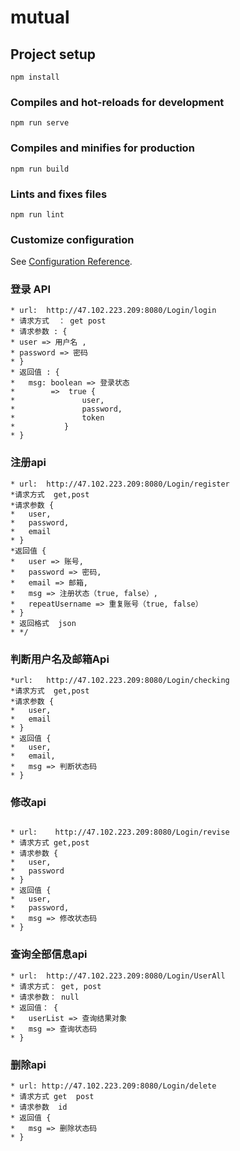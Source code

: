 # mutual

## Project setup
```
npm install
```

### Compiles and hot-reloads for development
```
npm run serve
```

### Compiles and minifies for production
```
npm run build
```

### Lints and fixes files
```
npm run lint
```

### Customize configuration
See [Configuration Reference](https://cli.vuejs.org/config/).

### 登录 API
```
* url:  http://47.102.223.209:8080/Login/login
* 请求方式  ： get post
* 请求参数 : {
* user => 用户名 ,
* password => 密码
* }
* 返回值 : {
*   msg: boolean => 登录状态
*        =>  true {
*               user,
*               password,
*               token
*           }
* }
```
### 注册api
```
* url:  http://47.102.223.209:8080/Login/register
*请求方式  get,post
*请求参数 {
*   user,
*   password,
*   email
* }
*返回值 {
*   user => 账号,
*   password => 密码,
*   email => 邮箱,
*   msg => 注册状态（true, false）,
*   repeatUsername => 重复账号（true, false）
* }
* 返回格式  json
* */
```


### 判断用户名及邮箱Api
```
*url:   http://47.102.223.209:8080/Login/checking
*请求方式  get,post
*请求参数 {
*   user,
*   email
* }
* 返回值 {
*   user,
*   email,
*   msg => 判断状态码
* }
```

### 修改api
```

* url:    http://47.102.223.209:8080/Login/revise
* 请求方式 get,post
* 请求参数 {
*   user,
*   password
* }
* 返回值 {
*   user,
*   password,
*   msg => 修改状态码
* }
```
### 查询全部信息api
```
* url:  http://47.102.223.209:8080/Login/UserAll
* 请求方式： get, post
* 请求参数： null
* 返回值： {
*   userList => 查询结果对象
*   msg => 查询状态码
* }
```
### 删除api
```
* url: http://47.102.223.209:8080/Login/delete
* 请求方式 get  post
* 请求参数  id
* 返回值 {
*   msg => 删除状态码
* }

```


